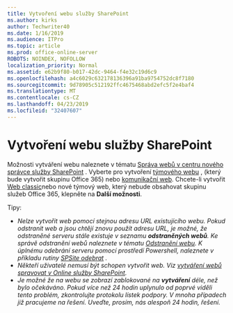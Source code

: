 ```yaml
---
title: Vytvoření webu služby SharePoint
ms.author: kirks
author: Techwriter40
ms.date: 1/16/2019
ms.audience: ITPro
ms.topic: article
ms.prod: office-online-server
ROBOTS: NOINDEX, NOFOLLOW
localization_priority: Normal
ms.assetid: e62b9f80-b017-42dc-9464-f4e32c19d6c9
ms.openlocfilehash: a4c6029c632178136396a91ba9754752dc8f7180
ms.sourcegitcommit: 9d78905c512192ffc4675468abd2efc5f2e4baf4
ms.translationtype: MT
ms.contentlocale: cs-CZ
ms.lasthandoff: 04/23/2019
ms.locfileid: "32407607"
---
```

# <a name="create-a-sharepoint-site"></a>Vytvoření webu služby SharePoint

Možnosti vytváření webu naleznete v tématu [Správa webů v centru nového správce služby SharePoint](https://docs.microsoft.com/sharepoint/manage-site-creation ) . Vyberte pro vytvoření [týmového webu](https://support.office.com/article/create-a-team-site-in-sharepoint-ef10c1e7-15f3-42a3-98aa-b5972711777d?ui=en-US&amp;rs=en-US&amp;ad=US) , (který bude vytvořit skupinu Office 365) nebo [komunikační web](https://support.office.com/article/7fb44b20-a72f-4d2c-9173-fc8f59ba50eb). Chcete-li vytvořit [Web classic](https://docs.microsoft.com/sharepoint/manage-sites-in-new-admin-center#create-a-site)nebo nové týmový web, který nebude obsahovat skupinu služeb Office 365, klepněte na **Další možnosti**. 
  
Tipy:
- *Nelze vytvořit web pomocí stejnou adresu URL existujícího webu. Pokud odstranit web a jsou chtějí znovu použít adresu URL, je možné, že odstraněné serveru stále existuje v seznamu **odstraněných webů**. Ke správě odstranění webů naleznete v tématu [Odstranění webu](https://docs.microsoft.com/sharepoint/manage-sites-in-new-admin-center#delete-a-site). K úplnému odebrání serveru pomocí prostředí Powershell, naleznete v příkladu rutiny [SPSite odebrat](https://docs.microsoft.com/sharepoint/manage-sites-in-new-admin-center#delete-a-site) .*
- *Někteří uživatelé nemusí být schopen vytvořit web. Viz [vytváření webů spravovat v Online služby SharePoint](https://docs.microsoft.com/sharepoint/manage-site-creation).*
- *Je možné že na webu se zobrazí zablokované na **vytváření** déle, než bylo očekáváno. Pokud více než 24 hodin uplynulo od poprvé viděli tento problém, zkontrolujte protokolu lístek podpory. V mnoha případech již pracujeme na řešení. Uveďte, prosím, nás alespoň 24 hodin, řešení.*
